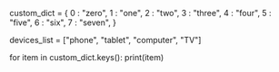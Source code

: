 custom_dict = {
    0 : "zero",
    1 : "one",
    2 : "two",
    3 : "three",
    4 : "four",
    5 : "five",
    6 : "six",
    7 : "seven",
}

devices_list = ["phone", "tablet", "computer", "TV"]

for item in custom_dict.keys():
    print(item)

